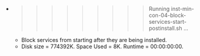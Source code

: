 * >>>>>>>>> Running inst-min-con-04-block-services-start-postinstall.sh ...
  * Block services from starting after they are being installed.
  * Disk size = 774392K. Space Used = 8K. Runtime = 00:00:00:00.
